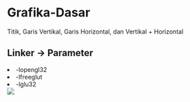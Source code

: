 # Grafika-Dasar
 Titik, Garis Vertikal, Garis Horizontal, dan Vertikal + Horizontal

## Linker -> Parameter
<li>-lopengl32</li>
<li>-lfreeglut</li>
<li>-lglu32</li>

<img src="https://github.com/ahmadsyaifuddin-99/Grafika-Dasar/assets/77381720/32a7b1fa-6d7d-4479-a7b9-b3f7b7aa481a">


